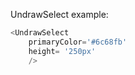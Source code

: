 UndrawSelect example:
```js 
<UndrawSelect
    primaryColor='#6c68fb'
    height= '250px'
    />
```